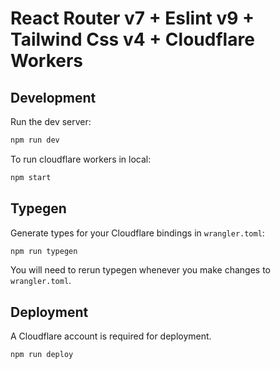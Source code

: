 # React Router v7 + Eslint v9 + Tailwind Css v4 + Cloudflare Workers

## Development

Run the dev server:

```sh
npm run dev
```

To run cloudflare workers in local:

```sh
npm start
```

## Typegen

Generate types for your Cloudflare bindings in `wrangler.toml`:

```sh
npm run typegen
```

You will need to rerun typegen whenever you make changes to `wrangler.toml`.

## Deployment

A Cloudflare account is required for deployment.

```sh
npm run deploy
```
